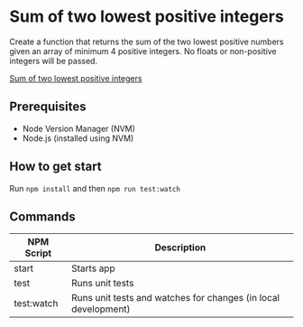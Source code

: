 # Sum of two lowest positive integers

Create a function that returns the sum of the two lowest positive numbers given an array of minimum 4 positive integers. No floats or non-positive integers will be passed.


[Sum of two lowest positive integers](https://www.codewars.com/kata/558fc85d8fd1938afb000014/train/javascript)

## Prerequisites

- Node Version Manager (NVM)
- Node.js (installed using NVM)

## How to get start

Run `npm install` and then `npm run test:watch`

## Commands

| NPM Script | Description                                                    |
| ---------- | -------------------------------------------------------------- |
| start      | Starts app                                                     |
| test       | Runs unit tests                                                |
| test:watch | Runs unit tests and watches for changes (in local development) |
